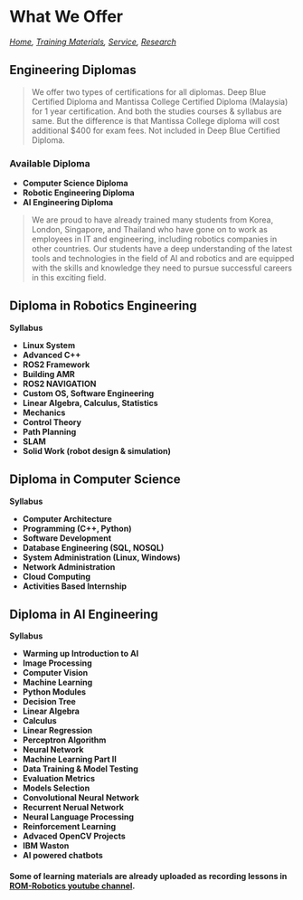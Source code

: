 # What We Offer
*[Home](./README.md),  [Training Materials](./trainingmaterials.md),  [Service](https://romrobots.com),  [Research](https://www.facebook.com/profile.php?id=100089316612691&mibextid=ZbWKwL
)*

## Engineering Diplomas

> We offer two types of certifications for all diplomas. Deep Blue Certified Diploma and Mantissa College Certified Diploma (Malaysia) for 1 year certification. And both the studies courses & syllabus are same. But the difference is that Mantissa College diploma will cost additional $400 for exam fees. Not included in Deep Blue Certified Diploma.

### Available Diploma

- **Computer Science Diploma**
- **Robotic Engineering Diploma**
- **AI Engineering Diploma**

> We are proud to have already trained many students from Korea, London, Singapore, and Thailand who have gone on to work as employees in IT and engineering, including robotics companies in other countries. Our students have a deep understanding of the latest tools and technologies in the field of AI and robotics and are equipped with the skills and knowledge they need to pursue successful careers in this exciting field.

## Diploma in Robotics Engineering
**Syllabus**

- **Linux System**
- **Advanced C++**
- **ROS2 Framework**
- **Building AMR**
- **ROS2 NAVIGATION**
- **Custom OS, Software Engineering**
- **Linear Algebra, Calculus, Statistics**
- **Mechanics**
- **Control Theory**
- **Path Planning**
- **SLAM**
- **Solid Work (robot design & simulation)**

## Diploma in Computer Science
**Syllabus**

- **Computer Architecture**
- **Programming (C++, Python)**
- **Software Development**
- **Database Engineering (SQL, NOSQL)**
- **System Administration (Linux, Windows)**
- **Network Administration**
- **Cloud Computing**
- **Activities Based Internship**

## Diploma in AI Engineering
**Syllabus**

- **Warming up Introduction to AI**
- **Image Processing**
- **Computer Vision**
- **Machine Learning**
- **Python Modules**
- **Decision Tree**
- **Linear Algebra**
- **Calculus**
- **Linear Regression**
- **Perceptron Algorithm**
- **Neural Network**
- **Machine Learning Part II**
- **Data Training & Model Testing**
- **Evaluation Metrics**
- **Models Selection**
- **Convolutional Neural Network**
- **Recurrent Nerual Network**
- **Neural Language Processing**
- **Reinforcement Learning**
- **Advaced OpenCV Projects**
- **IBM Waston**
- **AI powered chatbots**

#### Some of learning materials are already uploaded as recording lessons in [ROM-Robotics youtube channel](https://www.youtube.com/@ROMROBOTICS).
